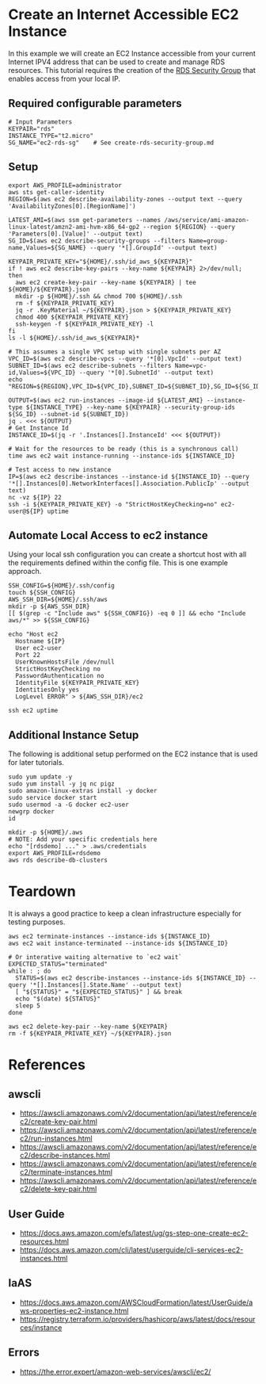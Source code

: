 # Create an Internet Accessible EC2 Instance

In this example we will create an EC2 Instance accessible from your current Internet IPV4 address that can be used to create and manage RDS resources. This tutorial requires the creation of the <a href="create-rds-security-group.md">RDS Security Group</a> that enables access from your local IP.

## Required configurable parameters

    # Input Parameters
    KEYPAIR="rds"
    INSTANCE_TYPE="t2.micro"
    SG_NAME="ec2-rds-sg"    # See create-rds-security-group.md

## Setup

    export AWS_PROFILE=administrator
    aws sts get-caller-identity
    REGION=$(aws ec2 describe-availability-zones --output text --query 'AvailabilityZones[0].[RegionName]')

    LATEST_AMI=$(aws ssm get-parameters --names /aws/service/ami-amazon-linux-latest/amzn2-ami-hvm-x86_64-gp2 --region ${REGION} --query 'Parameters[0].[Value]' --output text)
    SG_ID=$(aws ec2 describe-security-groups --filters Name=group-name,Values=${SG_NAME} --query '*[].GroupId' --output text)

    KEYPAIR_PRIVATE_KEY="${HOME}/.ssh/id_aws_${KEYPAIR}"
    if ! aws ec2 describe-key-pairs --key-name ${KEYPAIR} 2>/dev/null; then
      aws ec2 create-key-pair --key-name ${KEYPAIR} | tee ${HOME}/${KEYPAIR}.json
      mkdir -p ${HOME}/.ssh && chmod 700 ${HOME}/.ssh
      rm -f ${KEYPAIR_PRIVATE_KEY}
      jq -r .KeyMaterial ~/${KEYPAIR}.json > ${KEYPAIR_PRIVATE_KEY}
      chmod 400 ${KEYPAIR_PRIVATE_KEY}
      ssh-keygen -f ${KEYPAIR_PRIVATE_KEY} -l
    fi
    ls -l ${HOME}/.ssh/id_aws_${KEYPAIR}*

    # This assumes a single VPC setup with single subnets per AZ
    VPC_ID=$(aws ec2 describe-vpcs --query '*[0].VpcId' --output text)
    SUBNET_ID=$(aws ec2 describe-subnets --filters Name=vpc-id,Values=${VPC_ID} --query '*[0].SubnetId' --output text)
    echo "REGION=${REGION},VPC_ID=${VPC_ID},SUBNET_ID=${SUBNET_ID},SG_ID=${SG_ID},SG_NAME=${SG_NAME},KEYPAIR=${KEYPAIR},LATEST_AMI=${LATEST_AMI}"

    OUTPUT=$(aws ec2 run-instances --image-id ${LATEST_AMI} --instance-type ${INSTANCE_TYPE} --key-name ${KEYPAIR} --security-group-ids ${SG_ID} --subnet-id ${SUBNET_ID})
    jq . <<< ${OUTPUT}
    # Get Instance Id
    INSTANCE_ID=$(jq -r '.Instances[].InstanceId' <<< ${OUTPUT})

    # Wait for the resources to be ready (this is a synchronous call)
    time aws ec2 wait instance-running --instance-ids ${INSTANCE_ID}

    # Test access to new instance
    IP=$(aws ec2 describe-instances --instance-id ${INSTANCE_ID} --query '*[].Instances[0].NetworkInterfaces[].Association.PublicIp' --output text)
    nc -vz ${IP} 22
    ssh -i ${KEYPAIR_PRIVATE_KEY} -o "StrictHostKeyChecking=no" ec2-user@${IP} uptime

## Automate Local Access to ec2 instance

Using your local ssh configuration you can create a shortcut host with all the requirements defined within the config file. This is one example approach.

    SSH_CONFIG=${HOME}/.ssh/config
    touch ${SSH_CONFIG}
    AWS_SSH_DIR=${HOME}/.ssh/aws
    mkdir -p ${AWS_SSH_DIR}
    [[ $(grep -c "Include aws" ${SSH_CONFIG}) -eq 0 ]] && echo "Include aws/*" >> ${SSH_CONFIG}

    echo "Host ec2
      Hostname ${IP}
      User ec2-user
      Port 22
      UserKnownHostsFile /dev/null
      StrictHostKeyChecking no
      PasswordAuthentication no
      IdentityFile ${KEYPAIR_PRIVATE_KEY}
      IdentitiesOnly yes
      LogLevel ERROR" > ${AWS_SSH_DIR}/ec2

    ssh ec2 uptime

## Additional Instance Setup

The following is additional setup performed on the EC2 instance that is used for later tutorials.

    sudo yum update -y
    sudo yum install -y jq nc pigz
    sudo amazon-linux-extras install -y docker
    sudo service docker start
    sudo usermod -a -G docker ec2-user
    newgrp docker
    id

    mkdir -p ${HOME}/.aws
    # NOTE: Add your specific credentials here
    echo "[rdsdemo] ..." > .aws/credentials
    export AWS_PROFILE=rdsdemo
    aws rds describe-db-clusters


# Teardown

It is always a good practice to keep a clean infrastructure especially for testing purposes.

    aws ec2 terminate-instances --instance-ids ${INSTANCE_ID}
    aws ec2 wait instance-terminated --instance-ids ${INSTANCE_ID}

    # Or interative waiting alternative to `ec2 wait`
    EXPECTED_STATUS="terminated"
    while : ; do
      STATUS=$(aws ec2 describe-instances --instance-ids ${INSTANCE_ID} --query '*[].Instances[].State.Name' --output text)
      [ "${STATUS}" = "${EXPECTED_STATUS}" ] && break
      echo "$(date) ${STATUS}"
      sleep 5
    done

    aws ec2 delete-key-pair --key-name ${KEYPAIR}
    rm -f ${KEYPAIR_PRIVATE_KEY} ~/${KEYPAIR}.json

# References

## awscli
- https://awscli.amazonaws.com/v2/documentation/api/latest/reference/ec2/create-key-pair.html
- https://awscli.amazonaws.com/v2/documentation/api/latest/reference/ec2/run-instances.html
- https://awscli.amazonaws.com/v2/documentation/api/latest/reference/ec2/describe-instances.html
- https://awscli.amazonaws.com/v2/documentation/api/latest/reference/ec2/terminate-instances.html
- https://awscli.amazonaws.com/v2/documentation/api/latest/reference/ec2/delete-key-pair.html

## User Guide
- https://docs.aws.amazon.com/efs/latest/ug/gs-step-one-create-ec2-resources.html
- https://docs.aws.amazon.com/cli/latest/userguide/cli-services-ec2-instances.html

## IaAS
- https://docs.aws.amazon.com/AWSCloudFormation/latest/UserGuide/aws-properties-ec2-instance.html
- https://registry.terraform.io/providers/hashicorp/aws/latest/docs/resources/instance

## Errors
- https://the.error.expert/amazon-web-services/awscli/ec2/
